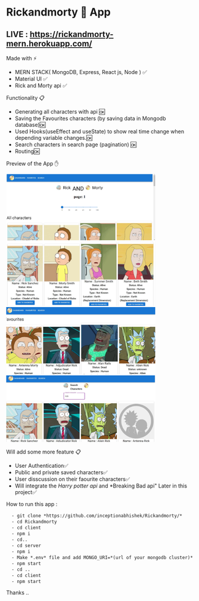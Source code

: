 # Rickandmorty 👋  App 

## LIVE : https://rickandmorty-mern.herokuapp.com/


Made with ⚡
 - MERN STACK( MongoDB, Express, React js, Node ) ✅
 - Material UI ✅
 - Rick and Morty api ✅


Functionality 📋
  - Generating all characters with api 🆗
  - Saving the Favourites characters (by saving data in Mongodb database)🆗
  - Used Hooks(useEffect and useState) to show real time change when depending variable changes.🆗
  - Search characters in search page (pagination) 🆗
  - Routing🆗

Preview of the App ✋
<div display="flex">
 <img src= "SS/Capture1.JPG" width="400px" alt=""></img>
 <img src= "SS/Capture2.JPG" width="400px" alt=""></img>
 <img src= "SS/Capture3.JPG" width="400px" alt=""></img>
 <img src= "SS/Capture4.JPG" width="400px" alt=""></img>
</div>


Will add some more feature 📋
  - User Authentication✅
  - Public and private saved characters✅
  - User disscussion on their faourite characters✅
  - Will integrate the *Harry potter api* and *Breaking Bad api" Later in this project✅


How to run this app :
```
  - git clone *https://github.com/inceptionabhishek/Rickandmorty/*
  - cd Rickandmorty
  - cd client
  - npm i
  - cd..
  - cd server 
  - npm i
  - Make *.env* file and add MONGO_URI=*(url of your mongodb cluster)*
  - npm start
  - cd ..
  - cd client
  - npm start
```
Thanks ..

